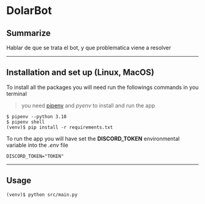 # DolarBot
## Summarize
Hablar de que se trata el bot, y que problematica viene a resolver

---
## Installation and set up (Linux, MacOS)
To install all the packages you will need run the followings commands in you terminal
>you need [pipenv](https://gist.github.com/planetceres/8adb62494717c71e93c96d8adad26f5c) and *pyenv* to install and run the app
```
$ pipenv --python 3.10
$ pipenv shell
(venv)$ pip install -r requirements.txt  
```
To run the app you will have set the **DISCORD_TOKEN** environmental variable into the *.env* file
```
DISCORD_TOKEN="TOKEN"
```
---
## Usage
```
(venv)$ python src/main.py
```

